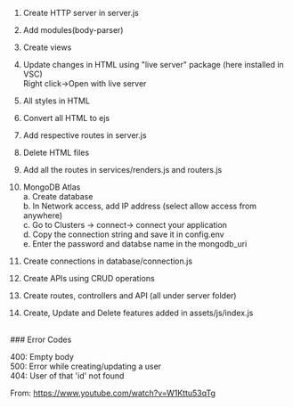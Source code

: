 1. Create HTTP server in server.js
2. Add modules(body-parser)
3. Create views
4. Update changes in HTML using "live server" package (here installed in VSC) <br/>
   Right click->Open with live server 
5. All styles in HTML
6. Convert all HTML to ejs
7. Add respective routes in server.js
8. Delete HTML files

9. Add all the routes in services/renders.js and routers.js
10. MongoDB Atlas <br/>
    a. Create database <br/>
    b. In Network access, add IP address (select allow access from anywhere) <br/>
    c. Go to Clusters -> connect-> connect your application <br/>
    d. Copy the connection string and save it in config.env <br/>
    e. Enter the password and databse name in the mongodb_uri <br/>
11. Create connections in database/connection.js
12. Create APIs using CRUD operations
13. Create routes, controllers and API (all under server folder)
14. Create, Update and Delete features added in assets/js/index.js

<br/>
### Error Codes

400: Empty body <br/>
500: Error while creating/updating a user <br/>
404: User of that 'id' not found <br/>

From: https://www.youtube.com/watch?v=W1Kttu53qTg


